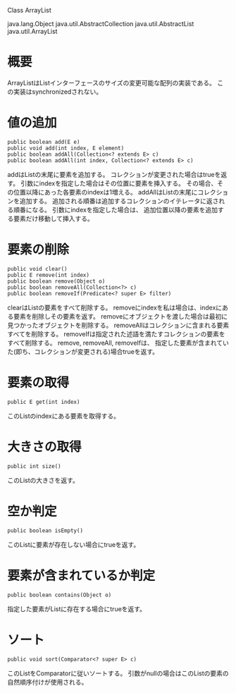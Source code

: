 Class ArrayList<E>

java.lang.Object
  java.util.AbstractCollection<E>
    java.util.AbstractList<E>
      java.util.ArrayList<E>

# 概要
ArrayListはListインターフェースのサイズの変更可能な配列の実装である。
この実装はsynchronizedされない。

# 値の追加
    public boolean add(E e)
    public void add(int index, E element)
    public boolean addAll(Collection<? extends E> c)
    public boolean addAll(int index, Collection<? extends E> c)
addはListの末尾に要素を追加する。
コレクションが変更された場合はtrueを返す。
引数にindexを指定した場合はその位置に要素を挿入する。
その場合、その位置以降にあった各要素のindexは1増える。
addAllはListの末尾にコレクションを追加する。
追加される順番は追加するコレクションのイテレータに返される順番になる。
引数にindexを指定した場合は、
追加位置以降の要素を追加する要素だけ移動して挿入する。

# 要素の削除
    public void clear()
    public E remove(int index)
    public boolean remove(Object o)
    public boolean removeAll(Collection<?> c)
    public boolean removeIf(Predicate<? super E> filter)
clearはListの要素をすべて削除する。
removeにindexを私は場合は、indexにある要素を削除しその要素を返す。
removeにオブジェクトを渡した場合は最初に見つかったオブジェクトを削除する。
removeAllはコレクションに含まれる要素すべてを削除する。
removeIfは指定された述語を満たすコレクションの要素をすべて削除する。
remove, removeAll, removeIfは、
指定した要素が含まれていた(即ち、コレクションが変更される)場合trueを返す。

# 要素の取得
    public E get(int index)
このListのindexにある要素を取得する。

# 大きさの取得
    public int size()
このListの大きさを返す。

# 空か判定
    public boolean isEmpty()
このListに要素が存在しない場合にtrueを返す。

# 要素が含まれているか判定
    public boolean contains(Object o)
指定した要素がListに存在する場合にtrueを返す。

# ソート
    public void sort(Comparator<? super E> c)
このListをComparatorに従いソートする。
引数がnullの場合はこのListの要素の自然順序付けが使用される。
